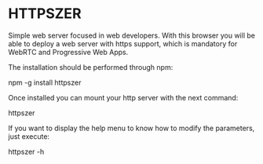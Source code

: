 # HTTPSZER

Simple web server focused in web developers. With this browser you will be able to deploy a web server with https support, which is mandatory for WebRTC and Progressive Web Apps.

The installation should be performed through npm:

  npm -g install httpszer

Once installed you can mount your http server with the next command:

  httpszer

If you want to display the help menu to know how to modify the parameters, just execute:

  httpszer -h
